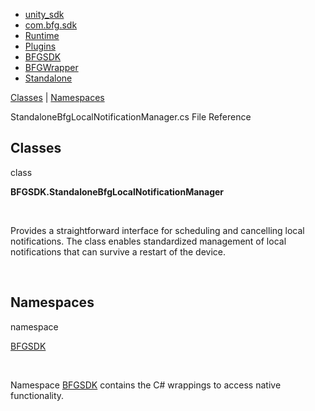   - [unity\_sdk](dir_169524a6f31e9db4532a84dd08d2dc74.html)
  - [com.bfg.sdk](dir_49a21daf45482078fd78618e852e175e.html)
  - [Runtime](dir_e9197c9bf01613ee4803beab9a6d5be1.html)
  - [Plugins](dir_36160a230b41150251a86d3f9b9f8d3f.html)
  - [BFGSDK](dir_132432e59dec75238d90e62dd14a31de.html)
  - [BFGWrapper](dir_9427daba80608a7518cb19999914a2c1.html)
  - [Standalone](dir_83b490f699372f5c8aa012bee77ccfdb.html)

[Classes](#nested-classes) | [Namespaces](#namespaces)

StandaloneBfgLocalNotificationManager.cs File Reference

##  Classes

class  

**BFGSDK.StandaloneBfgLocalNotificationManager**

 

Provides a straightforward interface for scheduling and cancelling local
notifications. The class enables standardized management of local
notifications that can survive a restart of the device.  

 

##  Namespaces

namespace  

[BFGSDK](namespace_b_f_g_s_d_k.html)

 

Namespace
[BFGSDK](namespace_b_f_g_s_d_k.html "Namespace BFGSDK contains the C# wrappings to access native functionality.")
contains the C\# wrappings to access native functionality.
